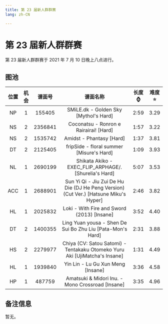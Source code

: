 ```yaml
---
title: 第 23 届新人群群赛
lang: zh-CN

---
```


# 第 23 届新人群群赛

第 23 届新人群群赛于 2021 年 7 月 10 日晚上八点进行。

## 图池

| 位置 | 机会 | 谱面号  |                           谱面名称                           | 长度⌚️ | 难度⭐️ |
| :--: | :--: | :-----: | :----------------------------------------------------------: | :---: | :---: |
|  NP  |  1   | 155405  |            SMiLE.dk - Golden Sky [Mythol's Hard]             | 2:59  | 3.29  |
|  NS  |  2   | 2356841 |            Coconatsu - Ronron e Rairairai! [Hard]            | 1:57  | 3.22  |
|  NS  |  2   | 1535742 |                   Amidst - Phantasy [Hard]                   | 1:37  | 3.81  |
|  DT  |  2   | 2125405 |           fripSide - floral summer [Misure's Hard]           | 1:09  | 3.93  |
|  NL  |  1   | 2690199 |    Shikata Akiko - EXEC_FLIP_ARPHAGE/.  [Shurelia's Hard]    | 5:07  | 3.53  |
| ACC  |  1   | 2688901 | Sun Yi Qi - Jiu Zui De Hu Die (DJ He Peng Version) (Cut Ver.) [Hatsune Miku's Hyper] | 2:46  | 3.82  |
|  HL  |  1   | 2025832 |          Loki - With Fire and Sword (2013) [Insane]          | 3:52  | 4.40  |
|  DT  |  2   | 1400355 | Ling Yuan yousa - Shen De Sui Bo Zhu Liu  [Pata-Mon's Hard]  | 2:31  | 3.88  |
|  HS  |  2   | 2279977 | Chiya (CV: Satou Satomi) - Tentakaku Otomeko Yuru Aki [UjiMatcha's Insane] | 1:31  | 4.49  |
|  HL  |  1   | 1939840 |              Yin Lin - Lu Gu Xun Meng [Insane]               | 3:36  | 4.58  |
|  HP  |  1   | 487759  |      Amatsuki & Midori Inu. - Mono Crossroad  [Insane]       | 3:35  | 4.96  |

## 备注信息

暂无。